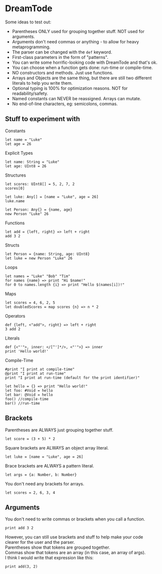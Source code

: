 # DreamTode
Some ideas to test out:
* Parentheses ONLY used for grouping together stuff. NOT used for arguments.
* Arguments don't need commas or anything - to allow for heavy metaprogramming.
* The parser can be changed with the `def` keyword.
* First-class parameters in the form of "patterns".
* You can write some horrific-looking code with DreamTode and that's ok.
* You can choose when a function gets done: run-time or compile-time.
* NO constructors and methods. Just use functions.
* Arrays and Objects are the same thing, but there are still two different literals to help you write them.
* Optional typing is 100% for optimization reasons. NOT for readability/safety.
* Named constants can NEVER be reassigned. Arrays can mutate.
* No end-of-line characters, eg: semicolons, commas.

## Stuff to experiment with
Constants
```
let name = "Luke"
let age = 26
```

Explicit Types
```
let name: String = "Luke"
let age: UInt8 = 26
```

Structures
```
let scores: UInt8[] = 5, 2, 7, 2
scores[0]

let luke: Any[] = [name = "Luke", age = 26]
luke.name

let Person: Any{} = {name, age}
new Person "Luke" 26
```

Functions
```
let add = {left, right} => left + right
add 3 2
```

Structs
```
let Person = {name: String, age: UInt8}
let luke = new Person "Luke" 26
```

Loops
```
let names = "Luke" "Bob" "Tim"
for names {name} => print "Hi $name!"
for 0 to names.length {i} => print "Hello $(names[i])!"
```

Maps
```
let scores = 4, 6, 2, 5
let doubledScores = map scores {n} => n * 2
```

Operators
```
def {left, <"add">, right} => left + right
3 add 2
```

Literals
```
def {<"'">, inner: </[^']*/>, <"'">} => inner
print 'Hello world!'
```

Compile-Time
```
#print "I print at compile-time"
@print "I print at run-time"
print "I print at run-time (default for the print identifier)"
```
```
let hello = {} => print "Hello world!"
let foo: #Void = hello
let bar: @Void = hello
foo() //compile-time
bar() //run-time
```

## Brackets
Parentheses are ALWAYS just grouping together stuff.
```
let score = (3 + 5) * 2
```

Square brackets are ALWAYS an object array literal.
```
let luke = [name = "Luke", age = 26]
```

Brace brackets are ALWAYS a pattern literal.
```
let args = {a: Number, b: Number}
```

You don't need any brackets for arrays.
```
let scores = 2, 6, 3, 4
```

## Arguments
You don't need to write commas or brackets when you call a function.
```
print add 3 2
```
However, you can still use brackets and stuff to help make your code clearer for the user and the parser.<br>
Parentheses show that tokens are grouped together.<br>
Commas show that tokens are an array (in this case, an array of args).<br>
I think I would write that expression like this:
```
print add(3, 2)
```
